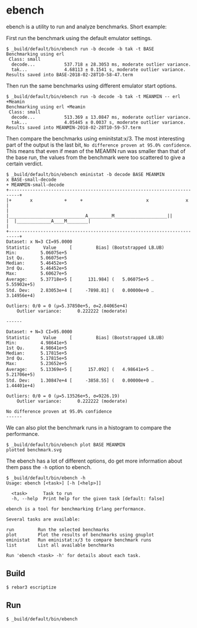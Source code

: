 ebench
=====

ebench is a utility to run and analyze benchmarks. Short example:

First run the benchmark using the default emulator settings.

```
$ _build/default/bin/ebench run -b decode -b tak -t BASE
Benchmarking using erl 
 Class: small
  decode...           537.718 ± 28.3053 ms, moderate outlier variance.
  tak...              4.68113 ± 0.1541 s, moderate outlier variance.
Results saved into BASE-2018-02-28T10-58-47.term
```

Then run the same benchmarks using different emulator start options.
```
$ _build/default/bin/ebench run -b decode -b tak -t MEANMIN -- erl +Meamin
Benchmarking using erl +Meamin
 Class: small
  decode...           513.369 ± 13.0847 ms, moderate outlier variance.
  tak...              4.05445 ± 0.0037 s, moderate outlier variance.
Results saved into MEANMIN-2018-02-28T10-59-57.term
```

Then compare the benchmarks using eminitstat:x/3. The most interesting part
of the output is the last bit, `No difference proven at 95.0% confidence`.
This means that even if mean of the MEAMIN run was smaller than that of the
base run, the values from the benchmark were too scattered to give a certain
verdict.

```
$ _build/default/bin/ebench eministat -b decode BASE MEANMIN
x BASE-small-decode
+ MEANMIN-small-decode
+--------------------------------------------------------------------------+
|+       x            +     +                        x              x      |
|            |_____________________________A_________M____________________||
|  |_____________A____M________|                                           |
+--------------------------------------------------------------------------+
Dataset: x N=3 CI=95.0000
Statistic     Value     [         Bias] (Bootstrapped LB‥UB)
Min:         5.06075e+5
1st Qu.      5.06075e+5
Median:      5.46452e+5
3rd Qu.      5.46452e+5
Max:         5.60627e+5
Average:     5.37718e+5 [      131.984] (   5.06075e+5 ‥    5.55902e+5)
Std. Dev:    2.83053e+4 [     -7898.81] (   0.00000e+0 ‥    3.14956e+4)

Outliers: 0/0 = 0 (μ=5.37850e+5, σ=2.04065e+4)
	Outlier variance:      0.222222 (moderate)

------

Dataset: + N=3 CI=95.0000
Statistic     Value     [         Bias] (Bootstrapped LB‥UB)
Min:         4.98641e+5
1st Qu.      4.98641e+5
Median:      5.17815e+5
3rd Qu.      5.17815e+5
Max:         5.23652e+5
Average:     5.13369e+5 [      157.092] (   4.98641e+5 ‥    5.21706e+5)
Std. Dev:    1.30847e+4 [     -3858.55] (   0.00000e+0 ‥    1.44401e+4)

Outliers: 0/0 = 0 (μ=5.13526e+5, σ=9226.19)
	Outlier variance:      0.222222 (moderate)

No difference proven at 95.0% confidence
------
```

We can also plot the benchmark runs in a histogram to compare the performance.

```
$ _build/default/bin/ebench plot BASE MEANMIN
plotted benchmark.svg
```

The ebench has a lot of different options, do get more information about them
pass the `-h` option to ebench.

```
$ _build/default/bin/ebench -h
Usage: ebench [<task>] [-h [<help>]]

  <task>      Task to run
  -h, --help  Print help for the given task [default: false]

ebench is a tool for benchmarking Erlang performance.

Several tasks are available:

run         Run the selected benchmarks
plot        Plot the results of benchmarks using gnuplot
eministat   Run eministat:x/3 to compare benchmark runs
list        List all available benchmarks

Run 'ebench <task> -h' for details about each task.
```


Build
-----

    $ rebar3 escriptize

Run
---

    $ _build/default/bin/ebench
